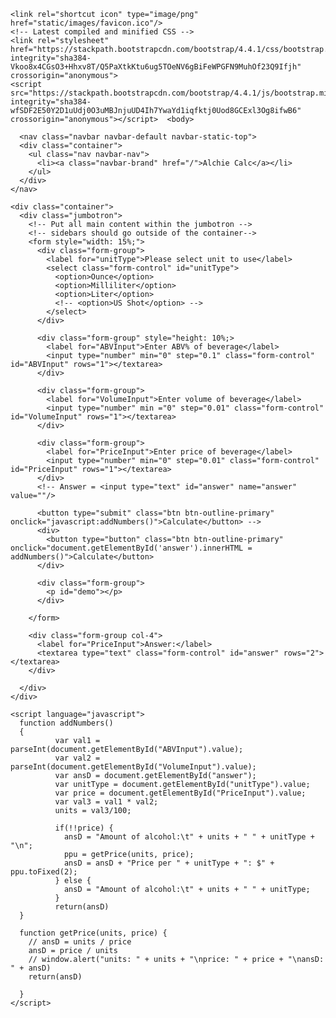 <!DOCTYPE html>
<html>
  <head>
    <meta charset="utf-8">
    <title>AlchieCalc</title>
    <!-- included jquery and popper for bootstrap -->
    <script src="https://code.jquery.com/jquery-3.4.1.slim.min.js" integrity="sha384-J6qa4849blE2+poT4WnyKhv5vZF5SrPo0iEjwBvKU7imGFAV0wwj1yYfoRSJoZ+n" crossorigin="anonymous"></script>
    <script src="https://cdn.jsdelivr.net/npm/popper.js@1.16.0/dist/umd/popper.min.js" integrity="sha384-Q6E9RHvbIyZFJoft+2mJbHaEWldlvI9IOYy5n3zV9zzTtmI3UksdQRVvoxMfooAo" crossorigin="anonymous"></script>
    
    <link rel="shortcut icon" type="image/png" href="static/images/favicon.ico"/>
    <!-- Latest compiled and minified CSS -->
    <link rel="stylesheet" href="https://stackpath.bootstrapcdn.com/bootstrap/4.4.1/css/bootstrap.min.css" integrity="sha384-Vkoo8x4CGsO3+Hhxv8T/Q5PaXtkKtu6ug5TOeNV6gBiFeWPGFN9MuhOf23Q9Ifjh" crossorigin="anonymous">
    <script src="https://stackpath.bootstrapcdn.com/bootstrap/4.4.1/js/bootstrap.min.js" integrity="sha384-wfSDF2E50Y2D1uUdj0O3uMBJnjuUD4Ih7YwaYd1iqfktj0Uod8GCExl3Og8ifwB6" crossorigin="anonymous"></script>  <body>
    
      <nav class="navbar navbar-default navbar-static-top">
      <div class="container">
        <ul class="nav navbar-nav">
          <li><a class="navbar-brand" href="/">Alchie Calc</a></li>
        </ul>
      </div>
    </nav>

    <div class="container">
      <div class="jumbotron">
        <!-- Put all main content within the jumbotron -->
        <!-- sidebars should go outside of the container-->
        <form style="width: 15%;">
          <div class="form-group">
            <label for="unitType">Please select unit to use</label>
            <select class="form-control" id="unitType">
              <option>Ounce</option>
              <option>Milliliter</option>
              <option>Liter</option>
              <!-- <option>US Shot</option> -->
            </select>
          </div>

          <div class="form-group" style="height: 10%;>
            <label for="ABVInput">Enter ABV% of beverage</label>
            <input type="number" min="0" step="0.1" class="form-control" id="ABVInput" rows="1"></textarea>
          </div>

          <div class="form-group">
            <label for="VolumeInput">Enter volume of beverage</label>
            <input type="number" min ="0" step="0.01" class="form-control" id="VolumeInput" rows="1"></textarea>
          </div>

          <div class="form-group">
            <label for="PriceInput">Enter price of beverage</label>
            <input type="number" min="0" step="0.01" class="form-control" id="PriceInput" rows="1"></textarea>
          </div>
          <!-- Answer = <input type="text" id="answer" name="answer" value=""/>

          <button type="submit" class="btn btn-outline-primary" onclick="javascript:addNumbers()">Calculate</button> -->
          <div>
            <button type="button" class="btn btn-outline-primary" onclick="document.getElementById('answer').innerHTML = addNumbers()">Calculate</button>
          </div>
          
          <div class="form-group">
            <p id="demo"></p>
          </div>

        </form>
        
        <div class="form-group col-4">
          <label for="PriceInput">Answer:</label>
          <textarea type="text" class="form-control" id="answer" rows="2"></textarea>
        </div>

      </div>
    </div>

    <script language="javascript">
      function addNumbers()
      {
              var val1 = parseInt(document.getElementById("ABVInput").value);
              var val2 = parseInt(document.getElementById("VolumeInput").value);
              var ansD = document.getElementById("answer");
              var unitType = document.getElementById("unitType").value;
              var price = document.getElementById("PriceInput").value;
              var val3 = val1 * val2;
              units = val3/100;
              
              if(!!price) {
                ansD = "Amount of alcohol:\t" + units + " " + unitType + "\n";
                ppu = getPrice(units, price);
                ansD = ansD + "Price per " + unitType + ": $" + ppu.toFixed(2);
              } else {
                ansD = "Amount of alcohol:\t" + units + " " + unitType;
              }
              return(ansD)
      }

      function getPrice(units, price) {
        // ansD = units / price
        ansD = price / units
        // window.alert("units: " + units + "\nprice: " + price + "\nansD: " + ansD)
        return(ansD)

      }
    </script>
  </body>
</html>